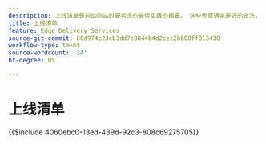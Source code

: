 ```yaml
---
description: 上线清单是启动网站时要考虑的最佳实践的摘要。 这些步骤通常是好的做法，但在Adobe Experience Manager的一些方面是特定的。
title: 上线清单
feature: Edge Delivery Services
source-git-commit: 80d974c23cb3dd7c0844b4d2cec2b608ff813438
workflow-type: tm+mt
source-wordcount: '34'
ht-degree: 0%

---
```


# 上线清单

{{$include 4060ebc0-13ed-439d-92c3-808c69275705}}